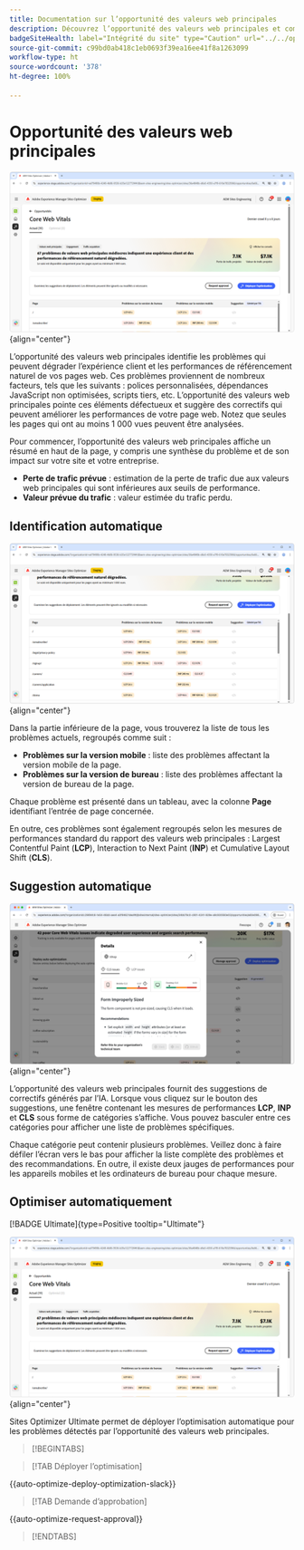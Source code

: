 ```yaml
---
title: Documentation sur l’opportunité des valeurs web principales
description: Découvrez l’opportunité des valeurs web principales et comment l’utiliser pour améliorer l’acquisition du trafic.
badgeSiteHealth: label="Intégrité du site" type="Caution" url="../../opportunity-types/site-health.md" tooltip="Intégrité du site"
source-git-commit: c99bd0ab418c1eb0693f39ea16ee41f8a1263099
workflow-type: ht
source-wordcount: '378'
ht-degree: 100%

---
```



# Opportunité des valeurs web principales

![opportunité des valeurs web principales](./assets/core-web-vitals/hero.png){align="center"}

L’opportunité des valeurs web principales identifie les problèmes qui peuvent dégrader l’expérience client et les performances de référencement naturel de vos pages web. Ces problèmes proviennent de nombreux facteurs, tels que les suivants : polices personnalisées, dépendances JavaScript non optimisées, scripts tiers, etc. L’opportunité des valeurs web principales pointe ces éléments défectueux et suggère des correctifs qui peuvent améliorer les performances de votre page web. Notez que seules les pages qui ont au moins 1 000 vues peuvent être analysées.

Pour commencer, l’opportunité des valeurs web principales affiche un résumé en haut de la page, y compris une synthèse du problème et de son impact sur votre site et votre entreprise.

* **Perte de trafic prévue** : estimation de la perte de trafic due aux valeurs web principales qui sont inférieures aux seuils de performance.
* **Valeur prévue du trafic** : valeur estimée du trafic perdu.

## Identification automatique

![Identification automatique des valeurs web principales](./assets/core-web-vitals/auto-identify.png){align="center"}

Dans la partie inférieure de la page, vous trouverez la liste de tous les problèmes actuels, regroupés comme suit :

* **Problèmes sur la version mobile** : liste des problèmes affectant la version mobile de la page.
* **Problèmes sur la version de bureau** : liste des problèmes affectant la version de bureau de la page.

Chaque problème est présenté dans un tableau, avec la colonne **Page** identifiant l’entrée de page concernée.

En outre, ces problèmes sont également regroupés selon les mesures de performances standard du rapport des valeurs web principales : Largest Contentful Paint (**LCP**), Interaction to Next Paint (**INP**) et Cumulative Layout Shift (**CLS**).

## Suggestion automatique

![Suggestion automatique de l’opportunité des valeurs web principales](./assets/core-web-vitals/auto-suggest.png){align="center"}

L’opportunité des valeurs web principales fournit des suggestions de correctifs générés par l’IA. Lorsque vous cliquez sur le bouton des suggestions, une fenêtre contenant les mesures de performances **LCP**, **INP** et **CLS** sous forme de catégories s’affiche. Vous pouvez basculer entre ces catégories pour afficher une liste de problèmes spécifiques.

Chaque catégorie peut contenir plusieurs problèmes. Veillez donc à faire défiler l’écran vers le bas pour afficher la liste complète des problèmes et des recommandations.  En outre, il existe deux jauges de performances pour les appareils mobiles et les ordinateurs de bureau pour chaque mesure.

## Optimiser automatiquement

[!BADGE Ultimate]{type=Positive tooltip="Ultimate"}

![Optimisation automatique de l’opportunité des valeurs web principales](./assets/core-web-vitals/auto-optimize.png){align="center"}

Sites Optimizer Ultimate permet de déployer l’optimisation automatique pour les problèmes détectés par l’opportunité des valeurs web principales. <!--- TBD-need more in-depth and opportunity specific information here. What does the auto-optimization do?-->

>[!BEGINTABS]

>[!TAB Déployer l’optimisation]

{{auto-optimize-deploy-optimization-slack}}

>[!TAB Demande d’approbation]

{{auto-optimize-request-approval}}

>[!ENDTABS]

